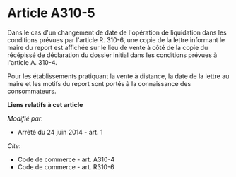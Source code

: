 # Article A310-5

Dans le cas d'un changement de date de l'opération de liquidation dans les conditions prévues par l'article R. 310-6, une
copie de la lettre informant le maire du report est affichée sur le lieu de vente à côté de la copie du récépissé de
déclaration du dossier initial dans les conditions prévues à l'article A. 310-4. 

Pour les établissements pratiquant la vente à distance, la date de la lettre au maire et les motifs du report sont portés à
la connaissance des consommateurs.

**Liens relatifs à cet article**

_Modifié par_:

  - Arrêté du 24 juin 2014 - art. 1

_Cite_:

  - Code de commerce - art. A310-4
  - Code de commerce - art. R310-6
